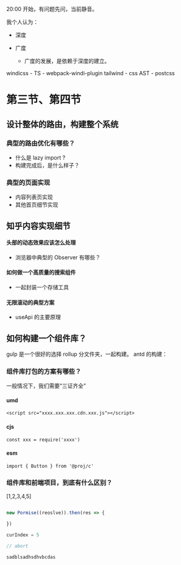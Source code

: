 

20:00 开始，有问题先问，当前静音。

我个人认为：
- 深度

- 广度
  - 广度的发展，是依赖于深度的建立。

windicss - TS - webpack-windi-plugin
tailwind - css AST - postcss


# 第三节、第四节

## 设计整体的路由，构建整个系统

### 典型的路由优化有哪些？
- 什么是 lazy import ?
- 构建完成后，是什么样子？

### 典型的页面实现
- 内容列表页实现
- 其他首页细节实现

## 知乎内容实现细节

#### 头部的动态效果应该怎么处理
- 浏览器中典型的 Observer 有哪些？

#### 如何做一个高质量的搜索组件
- 一起封装一个存储工具

#### 无限滚动的典型方案
- useApi 的主要原理

## 如何构建一个组件库？
gulp 是一个很好的选择
rollup 分文件夹，一起构建。
antd 的构建：

### 组件库打包的方案有哪些？

一般情况下，我们需要“三证齐全”

#### umd
`<script src="xxxx.xxx.xxx.cdn.xxx.js"></script>`
#### cjs
`const xxx = require('xxxx')`
#### esm 
`import { Button } from '@proj/c'`

### 组件库和前端项目，到底有什么区别？



[1,2,3,4,5]
```js

new Pormise((reoslve)).then(res => {

})

curIndex = 5

// abort

sadblsadhsdhvbcdas

```


